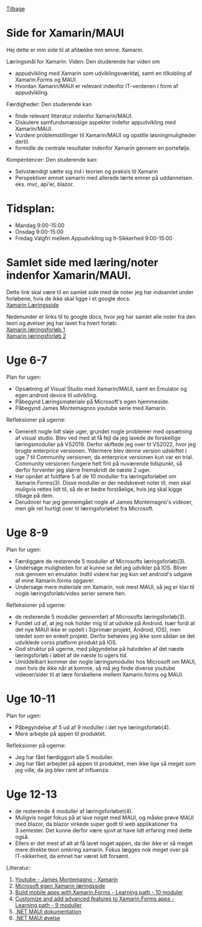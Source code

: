 [Tilbage](https://rasmustangaa.github.io/4.semester-projekt/)  
# Side for Xamarin/MAUI




Hej dette er min side til at afdække min emne: Xamarin.

Læringsmål for Xamarin:
Viden:
Den studerende har viden om
- appudvikling med Xamarin som udviklingsværktøj, samt en tilkobling af Xamarin.Forms og MAUI.
- Hvordan Xamarin/MAUI er relevant indenfor IT-verdenen i form af appudvikling.

Færdigheder:
Den studerende kan
- finde relevant litteratur indenfor Xamarin/MAUI.
- Diskutere samfundsmæssige aspekter indefor appudvikling med Xamarin/MAUI.
- Vurdere problemstillinger til Xamarin/MAUI og opstille løsningmuligheder dertil.
- formidle de centrale resultater indenfor Xamarin gennem en portefølje.

Kompentencer:
Den studerende kan:
- Selvstændigt sætte sig ind i teorien og praksis til Xamarin
- Perspektiver emnet xamarin med allerede lærte emner på uddannelsen. eks. mvc, api'er, blazor.

# Tidsplan:  
- Mandag 9:00-15:00
- Onsdag 9:00-15:00
- Fredag Valgfri mellem Appudvikling og It-Sikkerhed 9:00-15:00


# Samlet side med læring/noter indenfor Xamarin/MAUI.
Dette link skal være til en samlet side med de noter jeg har indsamlet under forløbene, hvis de ikke skal ligge i et google docs.  
[Xamarin Læringsside](https://rasmustangaa.github.io/4.semester-projekt/Pictures/XamarinLæringsside/)  

Nedenunder er links til to google docs, hvor jeg har samlet alle noter fra den teori og øvelser jeg har lavet fra hvert forløb:  
[Xamarin læringsforløb 1](https://docs.google.com/document/d/1bPC-q2mc4XWU49nun1oayt68zCQ0L4H2Ebyn2vz9Qk0/edit?usp=sharing)  
[Xamarin læringsforløb 2](https://docs.google.com/document/d/1kO2gm5pHaI_A5zxz873MZ5K6eH5Rg490gxhWyOK6rO4/edit?usp=sharing)




# Uge 6-7
Plan for ugen:
- Opsætning af Visual Studio med Xamarin/MAUI, samt en Emulator og egen android device til udvikling.
- Påbegynd Læringsmateriale på Microsoft's egen hjemmeside.
- Påbegynd James Montemagnos youtube serie med Xamarin.

Refleksioner på ugerne:
- Generelt nogle lidt sløje uger, grundet nogle problemer med opsætning af visual studio. Blev ved med at få fejl da jeg lavede de forskellige læringsmoduller på VS2019. Derfor skiftede jeg over til VS2022, hvor jeg brugte enterprice versionen. Ydermere blev denne version udskiftet i uge 7 til Community versionen, da enterprice versionen kun var en trial. Community versionen fungere helt fint på nuværende tidspunkt, så derfor forventer jeg større fremskridt de næste 2 uger.
- Har opnået at fuldføre 5 af de 10 moduller fra læringsforløbet om Xamarin.Forms(3). Disse moduller er der nedskrevet noter til, men skal muligvis rettes lidt til, så de er bedre forståelige, hvis jeg skal kigge tilbage på dem.
- Derudover har jeg gennemgået nogle af James Montemagno's videoer, men gik ret hurtigt over til læringsforløbet fra Microsoft.

# Uge 8-9
Plan for ugen:
- Færdiggøre de resterende 5 moduller af Microsofts læringsforløb(3).
- Undersøge muligheden for at kunne se det jeg udvikler på IOS. Bliver nok gennem en emulator. Indtil videre har jeg kun set android's udgave af mine Xamarin.forms opgaver.
- Undersøge mere materiale om Xamarin, nok mest MAUI, så jeg er klar til nogle læringsforløb/video serier senere hen.

Refleksioner på ugerne:
- de resterende 5 moduller gennemført af Microsofts læringsforløb(3).
- Fundet ud af, at jeg nok holder mig til at udvikle på Android. Især fordi at det nye MAUI ikke er opdelt i 3(primær projekt, Android, IOS), men istedet som en enkelt projekt. Derfor behøves jeg ikke som sådan se det udviklede corss platform produkt på IOS.
- God struktur på ugerne, med pågyndelse på halvdelen af det næste læringsforløb i løbet af de næste to ugers tid.
- Umiddelbart kommer der nogle læringsmoduller hos Microsoft om MAUI, men hvis de ikke når at komme, så må jeg finde diverse youtube videoer/sider til at lære forskellene mellem Xamarin.forms og MAUI.


# Uge 10-11
Plan for ugen:
- Påbegyndelse af 5 ud af 9 moduller i det nye læringsforløb(4).
- Mere arbejde på appen til produktet.

Refleksioner på ugerne:
- Jeg har fået færdiggjort alle 5 moduller.
- Jeg har fået arbejdet på appen til produktet, men ikke lige så meget som jeg ville, da jeg blev ramt af influenza.


# Uge 12-13
- de resterende 4 moduller af læringsforløbet(4).
- Muligvis noget fokus på at lave noget med MAUI, og måske prøve MAUI med blazor, da blazor virkede super godt til web applikationer fra 3.semester. Det kunne derfor være sjovt at have lidt erfaring med dette også.
- Ellers er det mest af alt at få lavet noget appen, da der ikke er så meget mere direkte teori omkring xamarin. Fokus lægges nok meget over på IT-sikkerhed, da emnet har været lidt forsømt.






Litteratur:

1. [Youtube - James Montemagno - Xamarin](https://www.youtube.com/playlist?list=PLwOF5UVsZWUiHY1CkRVjYJ6dm0iCvAlfw)
2. [Microsoft egen Xamarin læringsside](https://dotnet.microsoft.com/en-us/learn/xamarin)
3. [Build mobile apps with Xamarin.Forms - Learning path - 10 moduler](https://docs.microsoft.com/da-dk/learn/paths/build-mobile-apps-with-xamarin-forms/)
4. [Customize and add advanced features to Xamarin.Forms apps - Learning path - 9 moduller](https://docs.microsoft.com/da-dk/learn/paths/customize-your-xamarin-forms-apps/)
5. [.NET MAUI dokumentation](https://docs.microsoft.com/en-us/dotnet/maui/)
6. [.NET MAUI øvelse](https://subscribe.packtpub.com/getting-started-with-microsoft-net-maui/)
